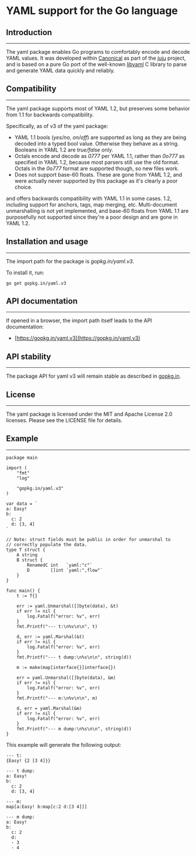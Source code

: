 # YAML support for the Go language

## Introduction
------------

The yaml package enables Go programs to comfortably encode and decode YAML
values. It was developed within [Canonical](https://www.canonical.com) as
part of the [juju](https://juju.ubuntu.com) project, and is based on a
pure Go port of the well-known [libyaml](http://pyyaml.org/wiki/LibYAML)
C library to parse and generate YAML data quickly and reliably.

## Compatibility
------------

The yaml package supports most of YAML 1.2, but preserves some behavior
from 1.1 for backwards compatibility.

Specifically, as of v3 of the yaml package:

- YAML 1.1 bools (_yes/no, on/off_) are supported as long as they are being
  decoded into a typed bool value. Otherwise they behave as a string. Booleans
  in YAML 1.2 are _true/false_ only.
- Octals encode and decode as _0777_ per YAML 1.1, rather than _0o777_
  as specified in YAML 1.2, because most parsers still use the old format.
  Octals in the  _0o777_ format are supported though, so new files work.
- Does not support base-60 floats. These are gone from YAML 1.2, and were
  actually never supported by this package as it's clearly a poor choice.

and offers backwards
compatibility with YAML 1.1 in some cases.
1.2, including support for
anchors, tags, map merging, etc. Multi-document unmarshalling is not yet
implemented, and base-60 floats from YAML 1.1 are purposefully not
supported since they're a poor design and are gone in YAML 1.2.

## Installation and usage
------------

The import path for the package is _gopkg.in/yaml.v3_.

To install it, run:

    go get gopkg.in/yaml.v3

## API documentation
------------

If opened in a browser, the import path itself leads to the API documentation:

- [https://gopkg.in/yaml.v3](https://gopkg.in/yaml.v3)

## API stability
------------

The package API for yaml v3 will remain stable as described in [gopkg.in](https://gopkg.in).


## License
------------

The yaml package is licensed under the MIT and Apache License 2.0 licenses.
Please see the LICENSE file for details.


## Example
------------

    package main

    import (
        "fmt"
        "log"

        "gopkg.in/yaml.v3"
    )

    var data = `
    a: Easy!
    b:
      c: 2
      d: [3, 4]
    `

    // Note: struct fields must be public in order for unmarshal to
    // correctly populate the data.
    type T struct {
        A string
        B struct {
            RenamedC int   `yaml:"c"`
            D        []int `yaml:",flow"`
        }
    }

    func main() {
        t := T{}

        err := yaml.Unmarshal([]byte(data), &t)
        if err != nil {
            log.Fatalf("error: %v", err)
        }
        fmt.Printf("--- t:\n%v\n\n", t)

        d, err := yaml.Marshal(&t)
        if err != nil {
            log.Fatalf("error: %v", err)
        }
        fmt.Printf("--- t dump:\n%s\n\n", string(d))

        m := make(map[interface{}]interface{})

        err = yaml.Unmarshal([]byte(data), &m)
        if err != nil {
            log.Fatalf("error: %v", err)
        }
        fmt.Printf("--- m:\n%v\n\n", m)

        d, err = yaml.Marshal(&m)
        if err != nil {
            log.Fatalf("error: %v", err)
        }
        fmt.Printf("--- m dump:\n%s\n\n", string(d))
    }

This example will generate the following output:

    --- t:
    {Easy! {2 [3 4]}}

    --- t dump:
    a: Easy!
    b:
      c: 2
      d: [3, 4]

    --- m:
    map[a:Easy! b:map[c:2 d:[3 4]]]

    --- m dump:
    a: Easy!
    b:
      c: 2
      d:
      - 3
      - 4
